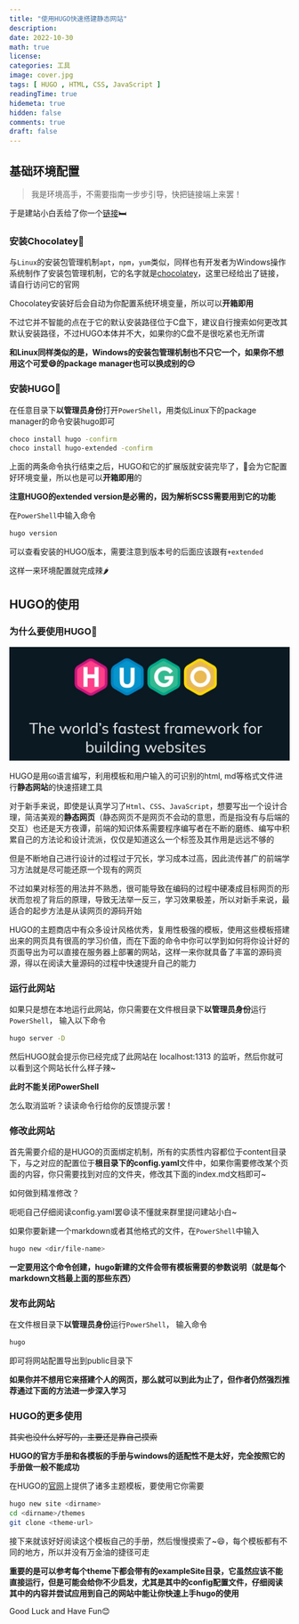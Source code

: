 ```yaml
---
title: "使用HUGO快速搭建静态网站"
description: 
date: 2022-10-30
math: true
license: 
categories: 工具
image: cover.jpg
tags: [ HUGO , HTML, CSS, JavaScript ]
readingTime: true
hidemeta: true
hidden: false
comments: true
draft: false
---
```


## 基础环境配置

> 我是环境高手，不需要指南一步步引导，快把链接端上来罢！

于是建站小白丢给了你一个[链接](https://gohugo.io/)🛏

### 安装Chocolatey🍫

与`Linux`的安装包管理机制`apt`，`npm`，`yum`类似，同样也有开发者为Windows操作系统制作了安装包管理机制，它的名字就是[chocolatey](https://chocolatey.org/)，这里已经给出了链接，请自行访问它的官网

Chocolatey安装好后会自动为你配置系统环境变量，所以可以**开箱即用**

不过它并不智能的点在于它的默认安装路径位于C盘下，建议自行搜索如何更改其默认安装路径，不过HUGO本体并不大，如果你的C盘不是很吃紧也无所谓

**和Linux同样类似的是，Windows的安装包管理机制也不只它一个，如果你不想用这个可爱😄的package manager也可以换成别的😔**

### 安装HUGO🦊

在任意目录下**以管理员身份**打开`PowerShell`，用类似Linux下的package manager的命令安装hugo即可

~~~~bash
choco install hugo -confirm
choco install hugo-extended -confirm
~~~~

上面的两条命令执行结束之后，HUGO和它的扩展版就安装完毕了，🍫会为它配置好环境变量，所以也是可以**开箱即用**的

**注意HUGO的extended version是必需的，因为解析SCSS需要用到它的功能**

在`PowerShell`中输入命令
~~~~bash
hugo version
~~~~

可以查看安装的HUGO版本，需要注意到版本号的后面应该跟有`+extended`

这样一来环境配置就完成辣🌶

## HUGO的使用

### 为什么要使用HUGO🧐

![](hugo.jpg)

HUGO是用`GO`语言编写，利用模板和用户输入的可识别的html, md等格式文件进行**静态网站**的快速搭建工具

对于新手来说，即使是认真学习了`Html`、`CSS`、`JavaScript`，想要写出一个设计合理，简洁美观的**静态网页**（静态网页不是网页不会动的意思，而是指没有与后端的交互）也还是天方夜谭，前端的知识体系需要程序编写者在不断的磨练、编写中积累自己的方法论和设计流派，仅仅是知道这么一个标签及其作用是远远不够的

但是不断地自己进行设计的过程过于冗长，学习成本过高，因此流传甚广的前端学习方法就是尽可能还原一个现有的网页

不过如果对标签的用法并不熟悉，很可能导致在编码的过程中硬凑成目标网页的形状而忽视了背后的原理，导致无法举一反三，学习效果极差，所以对新手来说，最适合的起步方法是从读网页的源码开始

HUGO的主题商店中有众多设计风格优秀，复用性极强的模板，使用这些模板搭建出来的网页具有很高的学习价值，而在下面的命令中你可以学到如何将你设计好的页面导出为可以直接在服务器上部署的网站，这样一来你就具备了丰富的源码资源，得以在阅读大量源码的过程中快速提升自己的能力

### 运行此网站

如果只是想在本地运行此网站，你只需要在文件根目录下**以管理员身份**运行`PowerShell`， 输入以下命令

~~~~bash
hugo server -D
~~~~

然后HUGO就会提示你已经完成了此网站在 localhost:1313 的监听，然后你就可以看到这个网站长什么样子辣~

**此时不能关闭PowerShell**

怎么取消监听？读读命令行给你的反馈提示罢！

### 修改此网站

首先需要介绍的是HUGO的页面绑定机制，所有的实质性内容都位于content目录下，与之对应的配置位于**根目录下的config.yaml**文件中，如果你需要修改某个页面的内容，你只需要找到对应的文件夹，修改其下面的index.md文档即可~

如何做到精准修改？

呃呃自己仔细阅读config.yaml罢😄读不懂就来群里提问建站小白~

如果你要新建一个markdown或者其他格式的文件，在`PowerShell`中输入

~~~~bash
hugo new <dir/file-name>
~~~~

**一定要用这个命令创建，hugo新建的文件会带有模板需要的参数说明（就是每个markdown文档最上面的那些东西）**

### 发布此网站

在文件根目录下**以管理员身份**运行`PowerShell`， 输入命令

~~~~bash
hugo
~~~~

即可将网站配置导出到public目录下

**如果你并不想用它来搭建个人的网页，那么就可以到此为止了，但作者仍然强烈推荐通过下面的方法进一步深入学习**

### HUGO的更多使用

~~其实也没什么好写的，主要还是靠自己摸索~~

**HUGO的官方手册和各模板的手册与windows的适配性不是太好，完全按照它的手册做一般不能成功**

在HUGO的[官网](https://themes.gohugo.io/)上提供了诸多主题模板，要使用它你需要

~~~~bash
hugo new site <dirname>
cd <dirname>/themes
git clone <theme-url>
~~~~

接下来就该好好阅读这个模板自己的手册，然后慢慢摸索了~😄，每个模板都有不同的地方，所以并没有万金油的捷径可走

**重要的是可以参考每个theme下都会带有的exampleSite目录，它虽然应该不能直接运行，但是可能会给你不少启发，尤其是其中的config配置文件，仔细阅读其中的内容并尝试应用到自己的网站中能让你快速上手hugo的使用**

Good Luck and Have Fun😊

